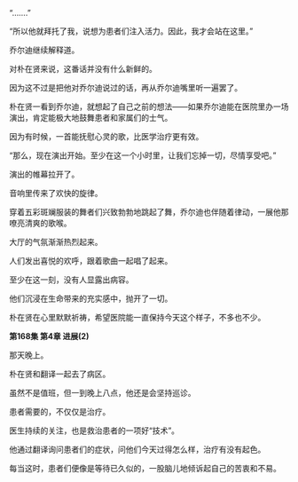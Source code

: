 “…….”

“所以他就拜托了我，说想为患者们注入活力。因此，我才会站在这里。”

乔尔迪继续解释道。

对朴在贤来说，这番话并没有什么新鲜的。

因为这不过是把他对乔尔迪说过的话，再从乔尔迪嘴里听一遍罢了。

朴在贤一看到乔尔迪，就想起了自己之前的想法——如果乔尔迪能在医院里办一场演出，肯定能极大地鼓舞患者和家属们的士气。

因为有时候，一首能抚慰心灵的歌，比医学治疗更有效。

“那么，现在演出开始。至少在这一个小时里，让我们忘掉一切，尽情享受吧。”

演出的帷幕拉开了。

音响里传来了欢快的旋律。

穿着五彩斑斓服装的舞者们兴致勃勃地跳起了舞，乔尔迪也伴随着律动，一展他那嘹亮清爽的歌喉。

大厅的气氛渐渐热烈起来。

人们发出喜悦的欢呼，跟着歌曲一起唱了起来。

至少在这一刻，没有人显露出病容。

他们沉浸在生命带来的充实感中，抛开了一切。

朴在贤在心里默默祈祷，希望医院能一直保持今天这个样子，不多也不少。

**第168集 第4章 进展(2)**

那天晚上。

朴在贤和翻译一起去了病区。

虽然不是值班，但一到晚上八点，他还是会坚持巡诊。

患者需要的，不仅仅是治疗。

医生持续的关注，也是救治患者的一项好“技术”。

他通过翻译询问患者们的症状，问他们今天过得怎么样，治疗有没有起色。

每当这时，患者们便像是等待已久似的，一股脑儿地倾诉起自己的苦衷和不易。